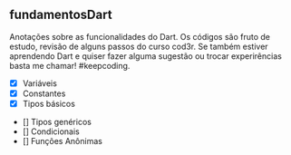 ## fundamentosDart

Anotações sobre as funcionalidades do Dart.
Os códigos são fruto de estudo, revisão de alguns passos do curso cod3r.
Se também estiver aprendendo Dart e quiser fazer alguma sugestão ou trocar experirências basta me chamar!
#keepcoding.
- [x] Variáveis 
- [x] Constantes
- [x] Tipos básicos 
- [] Tipos genéricos 
- [] Condicionais 
- [] Funções Anônimas 